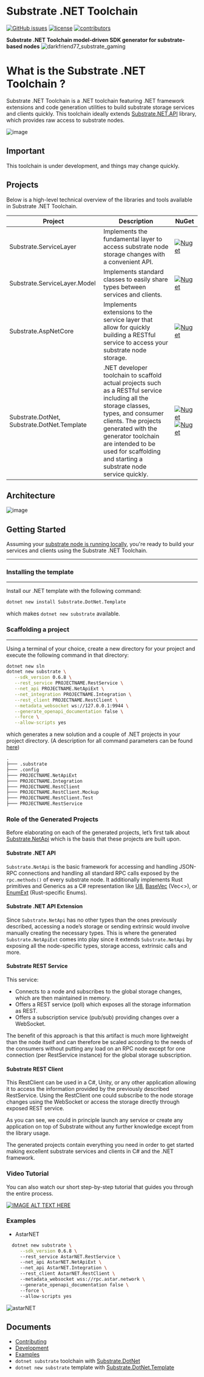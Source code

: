 # Substrate .NET Toolchain
[![GitHub issues](https://img.shields.io/github/issues/SubstrateGaming/Substrate.NET.Toolchain.svg)](https://github.com/SubstrateGaming/Substrate.NET.Toolchain/issues) 
[![license](https://img.shields.io/github/license/SubstrateGaming/Substrate.NET.Toolchain)](./LICENSE)
[![contributors](https://img.shields.io/github/contributors/SubstrateGaming/Substrate.NET.Toolchain)](https://github.com/SubstrateGaming/Substrate.NET.Toolchain/graphs/contributors)  
  
**Substrate .NET Toolchain model-driven SDK generator for substrate-based nodes** 
![darkfriend77_substrate_gaming](https://user-images.githubusercontent.com/17710198/227789154-e8ecaaf9-ce68-4f2a-ad2e-5711e3c9fca0.png)

# What is the Substrate .NET Toolchain ?

Substrate .NET Toolchain is a .NET toolchain featuring .NET framework extensions and code generation utilities to build substrate storage services and clients quickly. This toolchain ideally extends [Substrate.NET.API](https://github.com/SubstrateGaming/Substrate.NetApi) library, which provides raw access to substrate nodes.

![image](https://user-images.githubusercontent.com/17710198/221981597-de89c308-8f33-4c08-a463-3270e68a5035.png)

## Important
This toolchain is under development, and things may change quickly.

## Projects
Below is a high-level technical overview of the libraries and tools available in Substrate .NET Toolchain.

| Project | Description                                                                                                                                                                                                                                                                               | NuGet 
|---|-------------------------------------------------------------------------------------------------------------------------------------------------------------------------------------------------------------------------------------------------------------------------------------------|---|
| Substrate.ServiceLayer | Implements the fundamental layer to access substrate node storage changes with a convenient API.                                                                                                                                                                                          | [![Nuget](https://img.shields.io/nuget/v/Substrate.ServiceLayer)](https://www.nuget.org/packages/Substrate.ServiceLayer/) |
| Substrate.ServiceLayer.Model | Implements standard classes to easily share types between services and clients.                                                                                                                                                                                                           | [![Nuget](https://img.shields.io/nuget/v/Substrate.ServiceLayer.Model)](https://www.nuget.org/packages/Substrate.ServiceLayer.Model/) |
| Substrate.AspNetCore | Implements extensions to the service layer that allow for quickly building a RESTful service to access your substrate node storage.                                                                                                                                                       | [![Nuget](https://img.shields.io/nuget/v/Substrate.AspNetCore)](https://www.nuget.org/packages/Substrate.AspNetCore/) |
| Substrate.DotNet, Substrate.DotNet.Template | .NET developer toolchain to scaffold actual projects such as a RESTful service including all the storage classes, types, and consumer clients. The projects generated with the generator toolchain are intended to be used for scaffolding and starting a substrate node service quickly. | [![Nuget](https://img.shields.io/nuget/v/Substrate.DotNet)](https://www.nuget.org/packages/Substrate.DotNet/) [![Nuget](https://img.shields.io/nuget/v/Substrate.DotNet.Template)](https://www.nuget.org/packages/Substrate.DotNet.Template/)|

## Architecture

![image](https://user-images.githubusercontent.com/17710198/229302672-da3d4ddf-b2fa-4f65-bdb2-2210d8daf1e9.png)

## Getting Started

Assuming your [substrate node is running locally](https://github.com/paritytech/substrate/), you're ready to build your services and clients using the Substrate .NET Toolchain.

---

### Installing the template

---

Install our .NET template with the following command:

```sh
dotnet new install Substrate.DotNet.Template
```

which makes `dotnet new substrate` available.

### Scaffolding a project

---

Using a terminal of your choice, create a new directory for your project and execute the following command in that directory:

```sh
dotnet new sln
dotnet new substrate \
   --sdk_version 0.6.8 \
   --rest_service PROJECTNAME.RestService \
   --net_api PROJECTNAME.NetApiExt \
   --net_integration PROJECTNAME.Integration \
   --rest_client PROJECTNAME.RestClient \
   --metadata_websocket ws://127.0.0.1:9944 \
   --generate_openapi_documentation false \
   --force \
   --allow-scripts yes
```

which generates a new solution and a couple of .NET projects in your project directory. 
(A description for all command parameters can be found [here](Tools/Substrate.DotNet.Template/README.md))
    

```txt
.
├─── .substrate
├─── .config
├─── PROJECTNAME.NetApiExt
├─── PROJECTNAME.Integration
├─── PROJECTNAME.RestClient
├─── PROJECTNAME.RestClient.Mockup
├─── PROJECTNAME.RestClient.Test
├─── PROJECTNAME.RestService
```

### Role of the Generated Projects

Before elaborating on each of the generated projects, let’s first talk about [Substrate.NetApi](https://github.com/SubstrateGaming/Substrate.NET.API/tree/master/Substrate.NetApi) which is the basis that these projects are built upon.

#### Substrate .NET API

`Substrate.NetApi` is the basic framework for accessing and handling JSON-RPC connections and handling all standard RPC calls exposed by the `rpc.methods()` of every substrate node. It additionally implements Rust primitives and Generics as a C# representation like [U8](https://github.com/SubstrateGaming/Substrate.NET.API/blob/master/Substrate.NetApi/Model/Types/Primitive/U8.cs), [BaseVec](https://github.com/SubstrateGaming/Substrate.NET.API/blob/master/Substrate.NetApi/Model/Types/Base/BaseVec.cs) (Vec<>), or [EnumExt](https://github.com/SubstrateGaming/Substrate.NET.API/blob/master/Substrate.NetApi/Model/Types/Base/BaseEnumExt.cs) (Rust-specific Enums). 


#### Substrate .NET API Extension

Since `Substrate.NetApi` has no other types than the ones previously described, accessing a node’s storage or sending extrinsic would involve manually creating the necessary types. This is where the generated `Substrate.NetApiExt` comes into play since it extends `Substrate.NetApi` by exposing all the node-specific types, storage access, extrinsic calls and more. 


#### Substrate REST Service

This service:

 - Connects to a node and subscribes to the global storage changes, which are then maintained in memory.
 - Offers a REST service (poll) which exposes all the storage information as REST.
 - Offers a subscription service (pub/sub) providing changes over a WebSocket. 

The benefit of this approach is that this artifact is much more lightweight than the node itself and can therefore be scaled according to the needs of the consumers without putting any load on an RPC node except for one connection (per RestService instance) for the global storage subscription.


#### Substrate REST Client

This RestClient can be used in a C#, Unity, or any other application allowing it to access the information provided by the previously described RestService. Using the RestClient one could subscribe to the node storage changes using the WebSocket or access the storage directly through exposed REST service.

As you can see, we could in principle launch any service or create any application on top of Substrate without any further knowledge except from the library usage.

The generated projects contain everything you need in order to get started making excellent substrate services and clients in C# and the .NET framework.


### Video Tutorial

You can also watch our short step-by-step tutorial that guides you through the entire process.

[![IMAGE ALT TEXT HERE](https://img.youtube.com/vi/27k8vxCrXcY/0.jpg)](https://www.youtube.com/watch?v=27k8vxCrXcY)

### Examples
 - AstarNET
 ```sh
   dotnet new substrate \
      --sdk_version 0.6.8 \  
      --rest_service AstarNET.RestService \  
      --net_api AstarNET.NetApiExt \  
      --net_api AstarNET.Integration \ 
      --rest_client AstarNET.RestClient \  
      --metadata_websocket wss://rpc.astar.network \  
      --generate_openapi_documentation false \  
      --force \  
      --allow-scripts yes
 ```
![astarNET](https://user-images.githubusercontent.com/17710198/228181453-b0cb6e15-8681-4cbe-b330-b265ecf00847.gif)

## Documents

- [Contributing](./CONTRIBUTING.md)
- [Development](./DEVELOPMENT.md)
- [Examples](./EXAMPLES.md)
- `dotnet substrate` toolchain with [Substrate.DotNet](/Tools/Substrate.DotNet/README.md)
- `dotnet new substrate` template with [Substrate.DotNet.Template](/Tools/Substrate.DotNet.Template/README.md)
